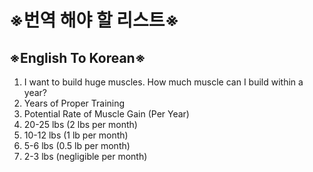 # ※번역 해야 할 리스트※
## ※English To Korean※
1. I want to build huge muscles. How much muscle can I build within a year?
2. Years of Proper Training
3. Potential Rate of Muscle Gain (Per Year)
4. 20-25 lbs (2 lbs per month)
5. 10-12 lbs (1 lb per month)
6. 5-6 lbs (0.5 lb per month)
7. 2-3 lbs (negligible per month)